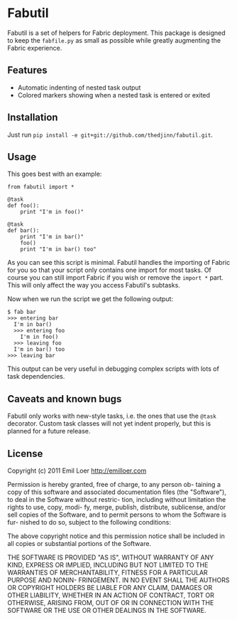 # Fabutil

Fabutil is a set of helpers for Fabric deployment. This package is designed to keep the `fabfile.py` as small as possible while greatly augmenting the Fabric experience.

## Features

* Automatic indenting of nested task output
* Colored markers showing when a nested task is entered or exited

## Installation

Just run `pip install -e git+git://github.com/thedjinn/fabutil.git`.

## Usage

This goes best with an example:

    from fabutil import *

    @task
    def foo():
        print "I'm in foo()"

    @task
    def bar():
        print "I'm in bar()"
        foo()
        print "I'm in bar() too"

As you can see this script is minimal. Fabutil handles the importing of Fabric for you so that your script only contains one import for most tasks. Of course you can still import Fabric if you wish or remove the `import *` part. This will only affect the way you access Fabutil's subtasks.

Now when we run the script we get the following output:

    $ fab bar
    >>> entering bar
      I'm in bar()
      >>> entering foo
        I'm in foo()
      >>> leaving foo
      I'm in bar() too
    >>> leaving bar

This output can be very useful in debugging complex scripts with lots of task dependencies.

## Caveats and known bugs

Fabutil only works with new-style tasks, i.e. the ones that use the `@task` decorator. Custom task classes will not yet indent properly, but this is planned for a future release.

## License

Copyright (c) 2011 Emil Loer <http://emilloer.com>

Permission  is  hereby granted, free of charge, to any person ob-
taining a copy of  this  software  and  associated  documentation
files  (the "Software"), to deal in the Software without restric-
tion, including without limitation the rights to use, copy, modi-
fy, merge, publish, distribute, sublicense, and/or sell copies of
the Software, and to permit persons to whom the Software is  fur-
nished to do so, subject to the following conditions:

The  above  copyright  notice and this permission notice shall be
included in all copies or substantial portions of the Software.

THE SOFTWARE IS PROVIDED "AS IS", WITHOUT WARRANTY OF  ANY  KIND,
EXPRESS  OR  IMPLIED, INCLUDING BUT NOT LIMITED TO THE WARRANTIES
OF MERCHANTABILITY, FITNESS FOR A PARTICULAR PURPOSE  AND  NONIN-
FRINGEMENT. IN NO EVENT SHALL THE AUTHORS OR COPYRIGHT HOLDERS BE
LIABLE FOR ANY CLAIM, DAMAGES OR OTHER LIABILITY, WHETHER  IN  AN
ACTION OF CONTRACT, TORT OR OTHERWISE, ARISING FROM, OUT OF OR IN
CONNECTION WITH THE SOFTWARE OR THE USE OR OTHER DEALINGS IN  THE
SOFTWARE.
